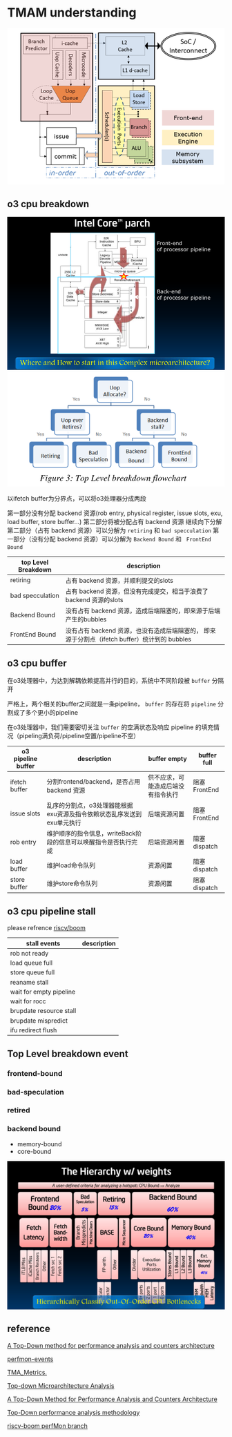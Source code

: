# TMAM understanding

![](picture/abstraction-of-processor.png)

## o3 cpu breakdown

![](picture/intel-core-uArch.png) ![](picture/TopLevelBreakdownFlowchart.png)

以ifetch buffer为分界点，可以将o3处理器分成两段

第一部分没有分配 backend 资源(rob entry, physical register, issue slots, exu, load buffer, store buffer...)
第二部分将被分配占有 backend 资源
继续向下分解
第二部分（占有 backend 资源）可以分解为 `retiring` 和 `bad specculation`
第一部分（没有分配 backend 资源）可以分解为 `Backend Bound` 和 ` FrontEnd Bound`

|  top Level Breakdown  | description |
| --------------------- | ----------- |
| retiring              | 占有 backend 资源，并顺利提交的slots |
| bad specculation      | 占有 backend 资源，但没有完成提交，相当于浪费了 backend 资源的slots |
| Backend Bound         | 没有占有 backend 资源，造成后端阻塞的，即来源于后端产生的bubbles |
| FrontEnd Bound        | 没有占有 backend 资源，也没有造成后端阻塞的， 即来源于分割点（ifetch buffer）统计到的 bubbles |

## o3 cpu buffer

在o3处理器中，为达到解耦依赖提高并行的目的，系统中不同阶段被 `buffer` 分隔开

严格上，两个相关的buffer之间就是一条pipeline， `buffer` 的存在将 `pipeline` 分割成了多个更小的pipeline

在o3处理器中，我们需要密切关注 `buffer` 的空满状态及响应 pipeline 的填充情况（pipeling满负荷/pipeline空置/pipeline不空）

|  o3 pipeline buffer   | description                                                            |  buffer empty | buffer full   |
| --------------------- | ---------------------------------------------------------------------- | ------------- | ------------- |
| ifetch buffer         | 分割frontend/backend，是否占用 backend 资源                            | 供不应求，可能造成后端没有指令执行 | 阻塞FrontEnd |
| issue slots           | 乱序的分割点，o3处理器能根据exu资源及指令依赖状态乱序发送到exu单元执行 | 后端资源闲置  | 阻塞FrontEnd |
| rob entry             | 维护顺序的指令信息，writeBack阶段的信息可以唤醒指令是否执行完成        | 后端资源闲置  | 阻塞dispatch |
| load buffer           | 维护load命令队列                                                       | 资源闲置      | 阻塞dispatch |
| store buffer          | 维护store命令队列                                                      | 资源闲置      | 阻塞dispatch |

## o3 cpu pipeline stall

please refrence [riscv/boom](https://github.com/riscv-boom/riscv-boom/blob/master/src/main/scala/exu/core.scala#L689)

|  stall events            | description |
| ------------------------ | ----------- |
| rob not ready            |  |
| load queue full          |  |
| store queue full         |  |
| reaname stall            |  |
| wait for empty pipeline  |  |
| wait for rocc            |  |
| brupdate resource stall  |  |
| brupdate mispredict      |  |
| ifu redirect flush       |  |


## Top Level breakdown event

### frontend-bound

### bad-speculation

### retired  

### backend bound
  - memory-bound
  - core-bound

![](picture/TMA-hierarchy.png)

## reference

[A Top-Down method for performance analysis and counters architecture](https://www.researchgate.net/publication/269302126_A_Top-Down_method_for_performance_analysis_and_counters_architecture)

[perfmon-events](https://perfmon-events.intel.com/)

[TMA_Metrics.](https://download.01.org/perfmon/TMA_Metrics.xlsx)

[Top-down Microarchitecture Analysis](http://www.cs.technion.ac.il/~erangi/TMA_using_Linux_perf__Ahmad_Yasin.pdf)

[A Top-Down Method for Performance Analysis and Counters Architecture](https://pdfs.semanticscholar.org/b5e0/1ab1baa6640a39edfa06d556fabd882cdf64.pdf)

[Top-Down performance analysis methodology](https://easyperf.net/blog/2019/02/09/Top-Down-performance-analysis-methodology)

[riscv-boom perfMon branch](https://github.com/KingFrige/riscv-boom/blob/perfMon/src/main/scala/exu/core.scala#L476)
